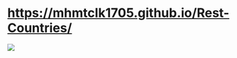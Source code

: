 # https://mhmtclk1705.github.io/Rest-Countries/

<img src="https://media.giphy.com/media/rnkhsHvbKwJHae1kZi/giphy.gif">
